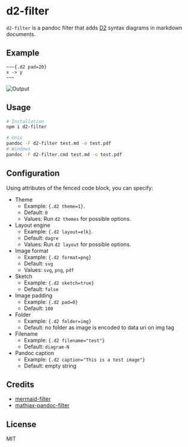 # d2-filter

`d2-filter` is a pandoc filter that adds [D2](https://d2lang.com) syntax
diagrams in markdown documents.

## Example

```
~~~{.d2 pad=20}
x -> y
~~~
```
![Output](https://user-images.githubusercontent.com/59267627/230503069-51bb0a62-68ee-429a-84a8-b42342659268.png)

## Usage 

```bash
# Installation
npm i d2-filter

# Unix
pandoc -F d2-filter test.md -o test.pdf
# Windows
pandoc -F d2-filter.cmd test.md -o test.pdf
```

## Configuration

Using attributes of the fenced code block, you can specify:

- Theme
    - Example: `{.d2 theme=1}`.
    - Default: `0`
    - Values: Run `d2 themes` for possible options.
- Layout engine
    - Example: `{.d2 layout=elk}`.
    - Default: `dagre`
    - Values: Run `d2 layout` for possible options.
- Image format
    - Example: `{.d2 format=png}`
    - Default: `svg`
    - Values: `svg`, `png`, `pdf`
- Sketch
    - Example: `{.d2 sketch=true}`
    - Default: `false`
- Image padding
    - Example: `{.d2 pad=0}`
    - Default: `100`
- Folder
    - Example: `{.d2 folder=img}`
    - Default: no folder as image is encoded to data uri on img tag
- Filename
    - Example: `{.d2 filename="test"}`
    - Default: `diagram-N`
- Pandoc caption
    - Example: `{.d2 caption="This is a test image"}`
    - Default: empty string

## Credits

- [mermaid-filter](https://github.com/raghur/mermaid-filter)
- [mathjax-pandoc-filter](https://github.com/raghur/mermaid-filter)

## License

MIT
